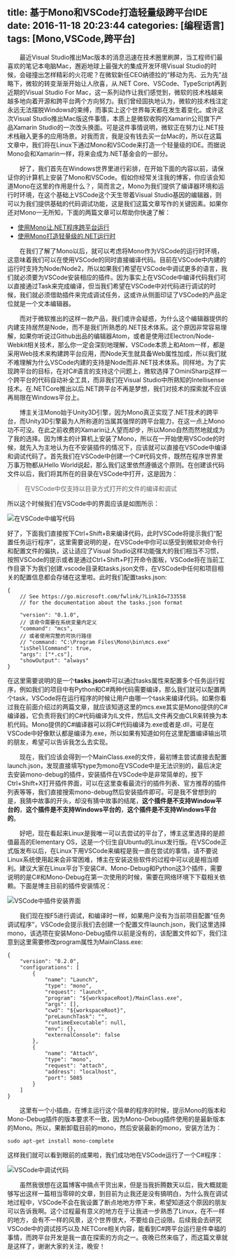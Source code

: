 title: 基于Mono和VSCode打造轻量级跨平台IDE
date: 2016-11-18 20:23:44
categories: [编程语言]
tags: [Mono,VSCode,跨平台]
---
&emsp;&emsp;最近Visual Studio推出Mac版本的消息迅速在技术圈里刷屏，当工程师们最喜欢的笔记本电脑Mac，邂逅地球上最强大的集成开发环境Visual Studio的时候，会碰撞出怎样精彩的火花呢？在微软新任CEO纳德拉的“移动为先、云为先”战略下，微软的转变渐渐开始让人欣喜，从.NET Core、VSCode、TypeScript再到近期的Visual Studio For Mac，这一系列动作让我们感觉到，微软的技术栈越来越多地向着开源和跨平台两个方向努力。我们曾经固执地认为，微软的技术栈注定永远无法摆脱Windows的束缚，而事实上这个世界每天都在发生着变化。或许这次Visual Studio推出Mac版这件事情，本质上是微软收购的Xamarin公司旗下产品Xamarin Studio的一次改头换面。可是这件事情说明，微软正在努力让.NET技术栈融入更多的应用场景。对我而言，我是没有钱去买一台Mac的，所以在这篇文章中，我们将在Linux下通过Mono和VSCode来打造一个轻量级的IDE。而据说Mono会和Xamarin一样，将来会成为.NET基金会的一部分。

<!--more-->

&emsp;&emsp;好了，我们首先在Windows世界里进行彩排，在开始下面的内容以前，请保证你的计算机上安装了Mono和VSCode。假如你经常关注我的博客，你应该会知道Mono在这里的作用是什么？，简而言之，Mono为我们提供了编译器环境和运行时环境，在这个基础上VSCode这个天生带着Visual Studio基因的编辑器，则可以为我们提供基础的代码调试功能，这是我们这篇文章写作的关键因素。如果你还对Mono一无所知，下面的两篇文章可以帮助你快速了解：

* [使用Mono让.NET程序跨平台运行](http://qinyuanpei/2016/03/06/make-dotnet-run-in-cross-platform-with-mono.html)
* [使用Mono打造轻量级的.NET运行时](http://qinyuanpei.com/2016/03/25/build-light-weight-runtime-for-dotnet-with-mono.html)

&emsp;&emsp;在我们了解了Mono以后，就可以考虑将Mono作为VSCode的运行时环境，这意味着我们可以在使用VSCode的同时直接编译代码。目前在VSCode中内建的运行时支持为Node/Node2，所以如果我们希望在VSCode中调试更多的语言，我们就必须要为VSCode安装相应的插件。因为事实上在VSCode中编译代码我们可以直接通过Task来完成编译，但当我们希望在VSCode中对代码进行调试的时候，我们就必须借助插件来完成调试任务，这或许从侧面印证了VSCode的产品定位就是一个文本编辑器。

&emsp;&emsp;而对于微软推出的这样一款产品，我们或许会疑惑，为什么这个编辑器提供的内建支持居然是Node，而不是我们所熟悉的.NET技术体系。这个原因非常容易理解，如果你听说过Github出品的编辑器Atom，或者是使用过Electron/Node-Webkit相关技术，那么你一定会深刻地理解，VSCode本质上和Atom一样，都是采用Web技术来构建跨平台应用，而Node天生就具备Web属性加成，所以我们就不难理解为什么VSCode内建的支持是Node而非.NET技术体系。同样地，为了实现跨平台的目标，在对C#语言的支持这个问题上，微软选择了OminiSharp这样一个跨平台的代码自动补全工具，而非我们在Visual Studio中所熟知的Intellisense技术。在.NETCore推出以后.NET跨平台不再是梦想，我们对技术的探索就不应该再局限在Windows平台上。

&emsp;&emsp;博主关注Mono始于Unity3D引擎，因为Mono真正实现了.NET技术的跨平台，而Unity3D引擎最为人所称道的当属其强悍的跨平台能力，在这一点上Mono功不可没。在此之前收费的Xamarin让人望而却步，所以Mono自然而然地就成为了我的选择。因为博主的计算机上安装了Mono，所以在一开始使用VSCode的时候，就先入为主地认为在不安装插件的情况下，应该就可以直接在VSCode中编译和调试代码了。首先我们在VSCode中创建一个C#代码文件，既然在程序世界里万事万物都从Hello World说起，那么我们这里依然遵循这个原则。在创建该代码文件以后，我们将其所在的目录在VSCode中打开，这是因为：

> 在VSCode中仅支持以目录方式打开的文件的编译和调试

所以这个时候我们在VSCode中的界面应该是如图所示：

![在VSCode中编写代码](http://img.blog.csdn.net/20170226162907539)

好了，下面我们直接按下Ctrl+Shift+B来编译代码，此时VSCode将提示我们“配置任务运行程序”，这里需要说明的是，在VSCode中你可以感受到微软对命令行和配置文件的偏执，这让适应了Visual Studio这样功能强大的我们相当不习惯，按照VSCode的提示或者是通过Ctrl+Shift+P打开命令面板，VSCode将在当前工作目录下为我们创建.vscode目录和tasks.json文件，在VSCode中任何和项目相关的配置信息都会存储在这里啦。此时我们配置tasks.json:

```
{
    // See https://go.microsoft.com/fwlink/?LinkId=733558
    // for the documentation about the tasks.json format
    
    "version": "0.1.0",
    // 该命令需要在系统变量内定义
    "command": "mcs",
    // 或者使用完整的可执行路径
    // "command: "C:\Program Files\Mono\bin\mcs.exe"
    "isShellCommand": true,
    "args": ["*.cs"],
    "showOutput": "always"
}
```
在这里需要说明的是一个**tasks.json**中可以通过tasks属性来配置多个任务运行程序，例如我们的项目中有Python和C#两种代码需要编译，那么我们就可以配置两个task，VSCode将在运行程序的时候让用户由哪一个task来编译代码。如果你看过我在前面介绍过的两篇文章，就应该知道这里的mcs.exe其实是Mono提供的C#编译器，它负责将我们的C#代码编译为IL文件，然后IL文件再交由CLR来转换为本机代码。Mono提供的C#编译器可以将C#代码编译为.exe或者是.dll，可是在VSCode中好像默认都是编译为.exe，所以如果有知道如何在这里配置编译输出项的朋友，希望可以告诉我怎么去实现。

&emsp;&emsp;现在，我们应该会得到一个MainClass.exe的文件，最初博主尝试直接去配置launch.json，发现直接填写type为mono在VSCode中是无法识别的，最后决定去安装mono-debug的插件，安装插件在VSCode中是非常简单的，按下Ctrl+Shift+X打开插件界面，可以在这里查看最流行的插件列表、官方推荐的插件列表等等，我们直接搜索mono-debug然后安装插件即可。可是我不曾想到的是，我猜中故事的开头，却没有猜中故事的结尾，**这个插件是不支持Window平台的**，**这个插件是不支持Windows平台的**，**这个插件是不支持Windows平台的**。

&emsp;&emsp;好吧，现在看起来Linux是我唯一可以去尝试的平台了，博主这里选择的是颜值最高的Elementary OS，这是一个衍生自Ubuntu的Linux发行版。在VSCode正式版发布以后，在Linux下用VSCode来编程是我一直在尝试的事情，请不要说Linux系统使用起来会非常困难，博主在安装这些软件的过程中可以说是相当顺利。建议大家在Linux平台下安装C#、Mono-Debug和Python这3个插件，需要说明的是C#和Mono-Debug在第一次使用的时候，需要在网络环境下下载相关依赖。下面是博主目前的插件安装情况：

![VSCode中插件安装界面](http://img.blog.csdn.net/20170226164256843)

&emsp;&emsp;我们现在按F5进行调试，和编译时一样，如果用户没有为当前项目配置“任务调试程序”，VSCode会提示我们去创建一个配置文件launch.json，我们这里选择mono，该选项在安装Mono-Debug插件以前是没有的，该配置文件如下，我们注意到这里需要修改program属性为MainClass.exe:

```
{
    "version": "0.2.0",
    "configurations": [
        {
            "name": "Launch",
            "type": "mono",
            "request": "launch",
            "program": "${workspaceRoot}/MainClass.exe",
            "args": [],
            "cwd": "${workspaceRoot}",
            "preLaunchTask": "",
            "runtimeExecutable": null,
            "env": {},
            "externalConsole": false
        },
        {
            "name": "Attach",
            "type": "mono",
            "request": "attach",
            "address": "localhost",
            "port": 5085
        }
    ]
}
```

&emsp;&emsp;这里有一个小插曲，在博主运行这个简单的程序的时候，提示Mono的版本和Mono-Debug插件的版本要求不一致，因为Mono-Debug插件使用的是最新版本的Mono。所以，果断卸载目前的mono，然后安装最新的mono，安装方法为：
```
sudo apt-get install mono-complete
```
这样我们就可以看到眼前的成果啦，我们成功地在VSCode运行了一个C#程序：

![VSCode中调试代码](http://img.blog.csdn.net/20170226163208634)

&emsp;&emsp;虽然我很想在这篇博客中搞点干货出来，但是当我折腾数天以后，我大概就能够写出这样一篇相当零碎的文章，到目前为止我还是没有搞明白，为什么我在调试地过程中，VSCode不会在我设置了断点地地方停下来，希望知道这个原因的朋友可以告诉我啊。这个过程最有意义的地方在于让我进一步熟悉了Linux，在不一样的地方，会有不一样的风景，这个世界很大，不要给自己设限。后续我会去研究VSCode中的调试技巧以及.NETCore相关内容，能看到C#跨平台运行是件幸福的事情，而跨平台开发是我一直在探索的方向之一。夜晚已然来临了，而这篇文章就是这样了，谢谢大家的关注，晚安！








